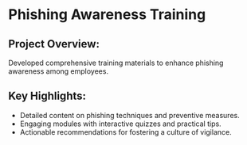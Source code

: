 # Phishing Awareness Training
## Project Overview:
Developed comprehensive training materials to enhance phishing awareness among employees.

## Key Highlights:
- Detailed content on phishing techniques and preventive measures.
- Engaging modules with interactive quizzes and practical tips.
- Actionable recommendations for fostering a culture of vigilance.

